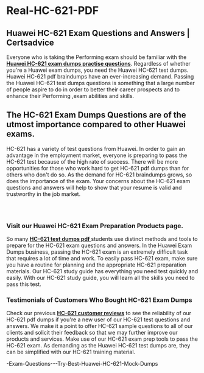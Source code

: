 # Real-HC-621-PDF<h2><strong>Huawei HC-621 Exam Questions and Answers | Certsadvice</strong></h2> <p>Everyone who is taking the Performing exam should be familiar with the <a href="http://www.certsadvice.com/huawei/hc-621-practice-questions"><strong>Huawei HC-621 exam dumps practise questions</strong></a>. Regardless of whether you&#39;re a Huawei exam dumps, you need the Huawei HC-621 test dumps. Huawei HC-621 pdf braindumps have an ever-increasing demand. Passing the Huawei HC-621 test dumps questions is something that a large number of people aspire to do in order to better their career prospects and to enhance their Performing ,exam abilities and skills.</p> <h2><strong>The HC-621 Exam Dumps Questions are of the utmost importance compared to other Huawei exams.</strong></h2> <p>HC-621 has a variety of test questions from Huawei. In order to gain an advantage in the employment market, everyone is preparing to pass the HC-621 test because of the high rate of success. There will be more opportunities for those who work hard to get HC-621 pdf dumps than for others who don&#39;t do so. As the demand for HC-621 braindumps grows, so does the importance of the exam. Your concerns about the HC-621 exam questions and answers will help to show that your resume is valid and trustworthy in the job market.</p> <p><a href="http://www.certsadvice.com/huawei/hc-621-practice-questions" style="display: block; padding: 1em 0; text-align: center; "><img alt="" src="https://1.bp.blogspot.com/-RUOr8Wn-CRk/YUYAxC8kcHI/AAAAAAAAAnw/F7BbdI3tw8QDj5z8iX0vQAioQzKiUxduwCLcBGAsYHQ/s0/unnamed.jpg" /></a></p> <h3><strong>Visit our Huawei HC-621 Exam Preparation Products page.</strong></h3> <p>So many <a href="http://www.certsadvice.com/huawei/hc-621-practice-questions"><strong>HC-621 test dumps pdf </strong></a>students use distinct methods and tools to prepare for the HC-621 exam questions and answers. In the Huawei Exam Dumps business, passing the HC-621 exam is an extremely difficult task that requires a lot of time and work. To easily pass HC-621 exam, make sure you have a routine for planning and the appropriate HC-621 preparation materials. Our HC-621 study guide has everything you need test quickly and easily. With our HC-621 study guide, you will learn all the skills you need to pass this test.</p> <h3><strong>Testimonials of Customers Who Bought HC-621 Exam Dumps</strong></h3> <p>Check our previous <a href="http://www.certsadvice.com/huawei/hc-621-practice-questions"><strong>HC-621 customer reviews</strong></a> to see the reliability of our HC-621 pdf dumps if you&#39;re a new user of our HC-621 test questions and answers. We make it a point to offer HC-621 sample questions to all of our clients and solicit their feedback so that we may further improve our products and services. Make use of our HC-621 exam prep tools to pass the HC-621 exam. As demanding as the Huawei HC-621 test dumps are, they can be simplified with our HC-621 training material.</p>-Exam-Questions---Try-Best-Huawei-HC-621-Mock-Dumps
